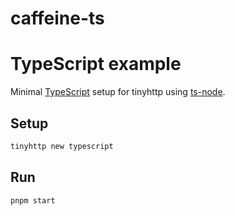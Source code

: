 # caffeine-ts
# TypeScript example

Minimal [TypeScript](https://www.typescriptlang.org/) setup for tinyhttp using [ts-node](https://github.com/TypeStrong/ts-node).

## Setup

```sh
tinyhttp new typescript
```

## Run

```sh
pnpm start
```
